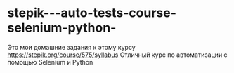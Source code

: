 # stepik---auto-tests-course-selenium-python-
Это мои домашние задания к этому курсу
https://stepik.org/course/575/syllabus
Отличный курс по автоматизации с помощью Selenium и Python
